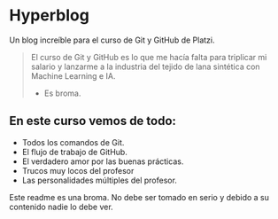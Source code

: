 # Hyperblog
Un blog increíble para el curso de Git y GitHub de Platzi.
> El curso de Git y GitHub es lo que me hacía falta para triplicar mi salario y lanzarme a la industria del tejido de lana sintética con Machine Learning e IA.
> - Es broma.

## En este curso vemos de todo:
* Todos los comandos de Git.
* El flujo de trabajo de GitHub.
* El verdadero amor por las buenas prácticas.
* Trucos muy locos del profesor
* Las personalidades múltiples del profesor.

Este readme es una broma. No debe ser tomado en serio y debido a su contenido nadie lo debe ver.